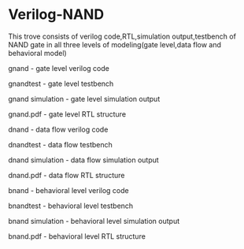 # Verilog-NAND
This trove consists of verilog code,RTL,simulation output,testbench of NAND gate in all three levels of modeling(gate level,data flow and behavioral model)

gnand - gate level verilog code

gnandtest - gate level testbench

gnand simulation - gate level simulation output

gnand.pdf - gate level RTL structure

dnand - data flow verilog code

dnandtest - data flow testbench

dnand simulation - data flow simulation output

dnand.pdf - data flow RTL structure

bnand - behavioral level verilog code

bnandtest - behavioral level testbench

bnand simulation - behavioral level simulation output

bnand.pdf - behavioral level RTL structure
